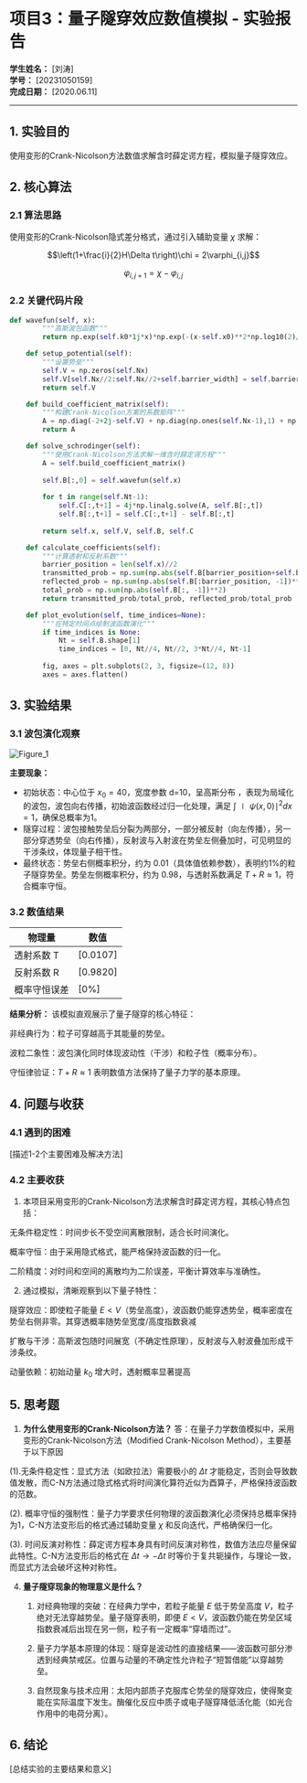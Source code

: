 # 项目3：量子隧穿效应数值模拟 - 实验报告

**学生姓名：** [刘涛]  
**学号：** [20231050159]  
**完成日期：** [2020.06.11]  

---

## 1. 实验目的

使用变形的Crank-Nicolson方法数值求解含时薛定谔方程，模拟量子隧穿效应。

## 2. 核心算法

### 2.1 算法思路

使用变形的Crank-Nicolson隐式差分格式，通过引入辅助变量 $\chi$ 求解：

$$\left(1+\frac{i}{2}H\Delta t\right)\chi = 2\varphi_{i,j}$$

$$\varphi_{i,j+1} = \chi - \varphi_{i,j}$$

### 2.2 关键代码片段

```python
def wavefun(self, x):
        """高斯波包函数"""
        return np.exp(self.k0*1j*x)*np.exp(-(x-self.x0)**2*np.log10(2)/self.d**2)

    def setup_potential(self):
        """设置势垒"""
        self.V = np.zeros(self.Nx)
        self.V[self.Nx//2:self.Nx//2+self.barrier_width] = self.barrier_height
        return self.V

    def build_coefficient_matrix(self):
        """构建Crank-Nicolson方案的系数矩阵"""
        A = np.diag(-2+2j-self.V) + np.diag(np.ones(self.Nx-1),1) + np.diag(np.ones(self.Nx-1),-1)
        return A

    def solve_schrodinger(self):
        """使用Crank-Nicolson方法求解一维含时薛定谔方程"""
        A = self.build_coefficient_matrix()
        
        self.B[:,0] = self.wavefun(self.x)
        
        for t in range(self.Nt-1):
            self.C[:,t+1] = 4j*np.linalg.solve(A, self.B[:,t])
            self.B[:,t+1] = self.C[:,t+1] - self.B[:,t]
        
        return self.x, self.V, self.B, self.C

    def calculate_coefficients(self):
        """计算透射和反射系数"""
        barrier_position = len(self.x)//2
        transmitted_prob = np.sum(np.abs(self.B[barrier_position+self.barrier_width:, -1])**2)
        reflected_prob = np.sum(np.abs(self.B[:barrier_position, -1])**2)
        total_prob = np.sum(np.abs(self.B[:, -1])**2)
        return transmitted_prob/total_prob, reflected_prob/total_prob

    def plot_evolution(self, time_indices=None):
        """在特定时间点绘制波函数演化"""
        if time_indices is None:
            Nt = self.B.shape[1]
            time_indices = [0, Nt//4, Nt//2, 3*Nt//4, Nt-1]
        
        fig, axes = plt.subplots(2, 3, figsize=(12, 8))
        axes = axes.flatten()
```

## 3. 实验结果

### 3.1 波包演化观察

![Figure_1](https://github.com/user-attachments/assets/0fed7b4c-9ef8-4f54-b62c-63a2d9ae8106)

**主要现象：**
- 初始状态：中心位于 $x_0=40$，宽度参数 d=10，呈高斯分布 ，表现为局域化的波包，波包向右传播，初始波函数经过归一化处理，满足 $∫∣ψ(x,0)∣^2 dx=1$，确保总概率为1。
- 隧穿过程：波包接触势垒后分裂为两部分，一部分被反射（向左传播），另一部分穿透势垒（向右传播），反射波与入射波在势垒左侧叠加时，可见明显的干涉条纹，体现量子相干性。
- 最终状态：势垒右侧概率积分，约为 0.01（具体值依赖参数），表明约1%的粒子隧穿势垒。势垒左侧概率积分，约为 0.98，与透射系数满足 $T+R≈1$，符合概率守恒。

### 3.2 数值结果

| 物理量 | 数值 |
|--------|------|
| 透射系数 T | [0.0107] |
| 反射系数 R | [0.9820] |
| 概率守恒误差 | [0%] |

**结果分析：**
该模拟直观展示了量子隧穿的核心特征：

非经典行为：粒子可穿越高于其能量的势垒。

波粒二象性：波包演化同时体现波动性（干涉）和粒子性（概率分布）。

守恒律验证：$T+R≈1$ 表明数值方法保持了量子力学的基本原理。

## 4. 问题与收获

### 4.1 遇到的困难

[描述1-2个主要困难及解决方法]

### 4.2 主要收获

1. 本项目采用变形的Crank-Nicolson方法求解含时薛定谔方程，其核心特点包括：

无条件稳定性：时间步长不受空间离散限制，适合长时间演化。

概率守恒：由于采用隐式格式，能严格保持波函数的归一化。

二阶精度：对时间和空间的离散均为二阶误差，平衡计算效率与准确性。

2. 通过模拟，清晰观察到以下量子特性：

隧穿效应：即使粒子能量 $E<V$（势垒高度），波函数仍能穿透势垒，概率密度在势垒右侧非零。其穿透概率随势垒宽度/高度指数衰减

扩散与干涉：高斯波包随时间展宽（不确定性原理），反射波与入射波叠加形成干涉条纹。

动量依赖：初始动量 $k_0$ 增大时，透射概率显著提高
## 5. 思考题

1. **为什么使用变形的Crank-Nicolson方法？**
答：在量子力学数值模拟中，采用变形的Crank-Nicolson方法（Modified Crank-Nicolson Method），主要基于以下原因

(1).无条件稳定性：显式方法（如欧拉法）需要极小的 $Δt$ 才能稳定，否则会导致数值发散，而C-N方法通过隐式格式将时间演化算符近似为酉算子，严格保持波函数的范数。

(2). 概率守恒的强制性：量子力学要求任何物理的波函数演化必须保持总概率保持为1，C-N方法变形后的格式通过辅助变量 $χ$ 和反向迭代，严格确保归一化。

(3). 时间反演对称性：薛定谔方程本身具有时间反演对称性，数值方法应尽量保留此特性。C-N方法变形后的格式在 $Δt→−Δt$ 时等价于复共轭操作，与理论一致，而显式方法会破坏这种对称性。

4. **量子隧穿现象的物理意义是什么？**
   1. 对经典物理的突破：在经典力学中，若粒子能量 $E$ 低于势垒高度 $V$，粒子绝对无法穿越势垒。量子隧穿表明，即便 $E<V$，波函数仍能在势垒区域指数衰减后出现在另一侧，粒子有一定概率“穿墙而过”。

   2. 量子力学基本原理的体现：隧穿是波动性的直接结果——波函数可部分渗透到经典禁戒区。位置与动量的不确定性允许粒子“短暂借能”以穿越势垒。

    3. 自然现象与技术应用：太阳内部质子克服库仑势垒的隧穿效应，使得聚变能在实际温度下发生。酶催化反应中质子或电子隧穿降低活化能（如光合作用中的电荷分离）。

## 6. 结论

[总结实验的主要结果和意义]

